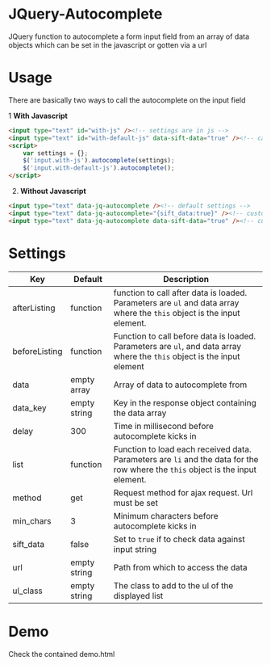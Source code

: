 # JQuery-Autocomplete
JQuery function to autocomplete a form input field from an array of data objects which can be set in the javascript or gotten via a url

# Usage

There are basically two ways to call the autocomplete on the input field

1	**With Javascript**
````html
<input type="text" id="with-js" /><!-- settings are in js -->
<input type="text" id="with-default-js" data-sift-data="true" /><!-- called via js but settings in data object -->
<script>
	var settings = {};
	$('input.with-js').autocomplete(settings);
	$('input.with-default-js').autocomplete();
</script>
````
2.	**Without Javascript**
````html
<input type="text" data-jq-autocomplete /><!-- default settings -->
<input type="text" data-jq-autocomplete="{sift_data:true}" /><!-- custom settings in object -->
<input type="text" data-jq-autocomplete data-sift-data="true" /><!-- custom settings with data object -->
````

# Settings

Key|Default|Description
---|-------|-----------
afterListing|function|function to call after data is loaded. Parameters are `ul` and data array where the `this` object is the input element.
beforeListing|function|Function to call before data is loaded. Parameters are `ul`, and data array where the `this` object is the input element
data|empty array|Array of data to autocomplete from
data_key|empty string|Key in the response object containing the data array
delay|300|Time in millisecond before autocomplete kicks in
list|function|Function to load each received data. Parameters are `li` and the data for the row where the `this` object is the input element.
method|get|Request method for ajax request. Url must be set
min_chars|3|Minimum characters before autocomplete kicks in
sift_data|false|Set to `true` if to check data against input string
url|empty string|Path from which to access the data
ul_class|empty string|The class to add to the ul of the displayed list

# Demo
Check the contained demo.html
